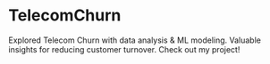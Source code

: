 # TelecomChurn
Explored Telecom Churn with data analysis &amp; ML modeling. Valuable insights for reducing customer turnover. Check out my project!
